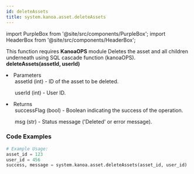 ```yaml
---
id: deleteAssets
title: system.kanoa.asset.deleteAssets
---
```


import PurpleBox from '@site/src/components/PurpleBox';
import HeaderBox from '@site/src/components/HeaderBox';

<PurpleBox>This function requires <b>KanoaOPS</b> module</PurpleBox>
<HeaderBox header="Description">Deletes the asset and all children underneath using SQL cascade function (kanoaOPS).</HeaderBox>
<HeaderBox header="Syntax">
    <b>deleteAssets(assetId, userId)</b>
    <li> Parameters <br />
        <ul>assetId (int) - ID of the asset to be deleted.</ul>
        <ul>userId (int) - User ID.</ul>
    </li>
    <li> Returns <br />
        <ul>successFlag (bool) - Boolean indicating the success of the operation.</ul>
        <ul>msg (str) - Status message ('Deleted' or error message).</ul>
    </li>
</HeaderBox>

### Code Examples

```python
# Example Usage:
asset_id = 123
user_id = 456
success, message = system.kanoa.asset.deleteAssets(asset_id, user_id)
